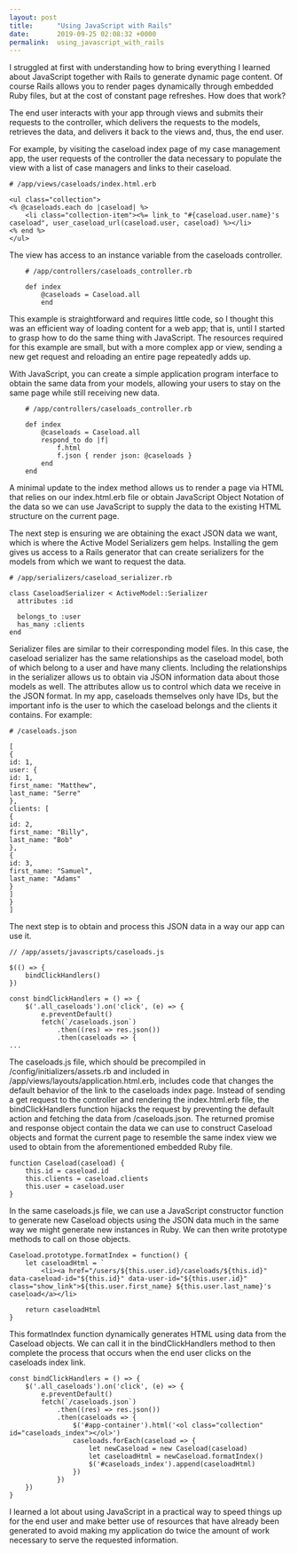 ```yaml
---
layout: post
title:      "Using JavaScript with Rails"
date:       2019-09-25 02:08:32 +0000
permalink:  using_javascript_with_rails
---
```



I struggled at first with understanding how to bring everything I learned about JavaScript together with Rails to generate dynamic page content.  Of course Rails allows you to render pages dynamically through embedded Ruby files, but at the cost of constant page refreshes.  How does that work?

The end user interacts with your app through views and submits their requests to the controller, which delivers the requests to the models, retrieves the data, and delivers it back to the views and, thus, the end user.

For example, by visiting the caseload index page of my case management app, the user requests of the controller the data necessary to populate the view with a list of case managers and links to their caseload.

```
# /app/views/caseloads/index.html.erb

<ul class="collection">
<% @caseloads.each do |caseload| %>
    <li class="collection-item"><%= link_to "#{caseload.user.name}'s caseload", user_caseload_url(caseload.user, caseload) %></li>
<% end %>
</ul>
```

The view has access to an instance variable from the caseloads controller.


```
    # /app/controllers/caseloads_controller.rb

    def index
        @caseloads = Caseload.all
		end
```

This example is straightforward and requires little code, so I thought this was an efficient way of loading content for a web app; that is, until I started to grasp how to do the same thing with JavaScript.  The resources required for this example are small, but with a more complex app or view, sending a new get request and reloading an entire page repeatedly adds up.

With JavaScript, you can create a simple application program interface to obtain the same data from your models, allowing your users to stay on the same page while still receiving new data.

```
    # /app/controllers/caseloads_controller.rb

    def index
        @caseloads = Caseload.all
        respond_to do |f|
            f.html
            f.json { render json: @caseloads }
        end
    end
```

A minimal update to the index method allows us to render a page via HTML that relies on our index.html.erb file or obtain JavaScript Object Notation of the data so we can use JavaScript to supply the data to the existing HTML structure on the current page.

The next step is ensuring we are obtaining the exact JSON data we want, which is where the Active Model Serializers gem helps.  Installing the gem gives us access to a Rails generator that can create serializers for the models from which we want to request the data.

```
# /app/serializers/caseload_serializer.rb

class CaseloadSerializer < ActiveModel::Serializer
  attributes :id

  belongs_to :user
  has_many :clients
end
```

Serializer files are similar to their corresponding model files.  In this case, the caseload serializer has the same relationships as the caseload model, both of which belong to a user and have many clients.  Including the relationships in the serializer allows us to obtain via JSON information data about those models as well.  The attributes allow us to control which data we receive in the JSON format.  In my app, caseloads themselves only have IDs, but the important info is the user to which the caseload belongs and the clients it contains.  For example:

```
# /caseloads.json

[
{
id: 1,
user: {
id: 1,
first_name: "Matthew",
last_name: "Serre"
},
clients: [
{
id: 2,
first_name: "Billy",
last_name: "Bob"
},
{
id: 3,
first_name: "Samuel",
last_name: "Adams"
}
]
}
]
```

The next step is to obtain and process this JSON data in a way our app can use it.

```
// /app/assets/javascripts/caseloads.js

$(() => {
    bindClickHandlers()
})

const bindClickHandlers = () => {
    $('.all_caseloads').on('click', (e) => {
        e.preventDefault()
        fetch(`/caseloads.json`)
            .then((res) => res.json())
            .then(caseloads => {
...
```

The caseloads.js file, which should be precompiled in /config/initializers/assets.rb and included in /app/views/layouts/application.html.erb, includes code that changes the default behavior of the link to the caseloads index page.  Instead of sending a get request to the controller and rendering the index.html.erb file, the bindClickHandlers function hijacks the request by preventing the default action and fetching the data from /caseloads.json.  The returned promise and response object contain the data we can use to construct Caseload objects and format the current page to resemble the same index view we used to obtain from the aforementioned embedded Ruby file.

```
function Caseload(caseload) {
    this.id = caseload.id
    this.clients = caseload.clients
    this.user = caseload.user
}
```

In the same caseloads.js file, we can use a JavaScript constructor function to generate new Caseload objects using the JSON data much in the same way we might generate new instances in Ruby.  We can then write prototype methods to call on those objects.

```
Caseload.prototype.formatIndex = function() {
    let caseloadHtml = `
        <li><a href="/users/${this.user.id}/caseloads/${this.id}" data-caseload-id="${this.id}" data-user-id="${this.user.id}" class="show_link">${this.user.first_name} ${this.user.last_name}'s caseload</a></li>
    `
    return caseloadHtml
}
```

This formatIndex function dynamically generates HTML using data from the Caseload objects.  We can call it in the bindClickHandlers method to then complete the process that occurs when the end user clicks on the caseloads index link.

```
const bindClickHandlers = () => {
    $('.all_caseloads').on('click', (e) => {
        e.preventDefault()
        fetch(`/caseloads.json`)
            .then((res) => res.json())
            .then(caseloads => {
                $('#app-container').html('<ol class="collection" id="caseloads_index"></ol>')
                caseloads.forEach(caseload => {
                    let newCaseload = new Caseload(caseload)
                    let caseloadHtml = newCaseload.formatIndex()
                    $('#caseloads_index').append(caseloadHtml)
                })
            })
    })
}
```

I learned a lot about using JavaScript in a practical way to speed things up for the end user and make better use of resources that have already been generated to avoid making my application do twice the amount of work necessary to serve the requested information.
